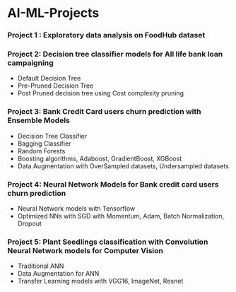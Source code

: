 # AI-ML-Projects
### Project 1 : Exploratory data analysis on FoodHub dataset
### Project 2: Decision tree classifier models for All life bank loan campaigning 
* Default Decision Tree
* Pre-Pruned Decision Tree
* Post Pruned decision tree using Cost complexity pruning
### Project 3: Bank Credit Card users churn prediction with Ensemble Models
* Decision Tree Classifier
* Bagging Classifier
* Random Forests
* Boosting algorithms, Adaboost, GradientBoost, XGBoost
* Data Augmentation with OverSampled datasets, Undersampled datasets
  
### Project 4: Neural Network Models for Bank credit card users churn prediction
* Neural Network models with Tensorflow
* Optimized NNs with SGD with Momentum, Adam, Batch Normalization, Dropout

### Project 5: Plant Seedlings classification with Convolution Neural Network models for Computer Vision
* Traditional ANN
* Data Augmentation for ANN
* Transfer Learning models with VGG16, ImageNet, Resnet
  

